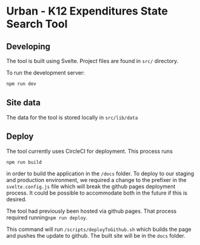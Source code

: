 # Urban - K12 Expenditures State Search Tool

## Developing

The tool is built using Svelte. Project files are found in `src/` directory.

To run the development server:

```bash
npm run dev
```

## Site data

The data for the tool is stored locally in `src/lib/data`

## Deploy

The tool currently uses CircleCI for deployment. This process runs 
```bash
npm run build 
```
in order to build the application in the `/docs` folder. To deploy to our staging and production environment, we required a change to the prefixer in the `svelte.config.js` file which will break the github pages deployment process. It could be possible to accommodate both in the future if this is desired.

The tool had previously been hosted via github pages. That process required running`npm run deploy`.

This command will run `/scripts/deployToGithub.sh` which builds the page and pushes the update to github. The built site will be in the `docs` folder.
